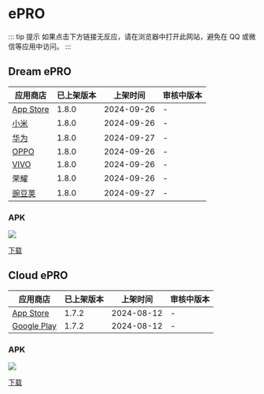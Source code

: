 # ePRO

::: tip 提示
如果点击下方链接无反应，请在浏览器中打开此网站，避免在 QQ 或微信等应用中访问。
:::

## Dream ePRO <Badge type="tip" text="1.8.0" />

| 应用商店 | 已上架版本 | 上架时间 | 审核中版本 |
| --- | --- | --- | --- |
| [App Store](https://apps.apple.com/cn/app/dream-epro/id1584312399) | 1.8.0 | 2024-09-26 | - |
| [小米](https://app.mi.com/details?id=com.clinflash.epro.luoxin) | 1.8.0 | 2024-09-26 | - |
| [华为](https://appgallery.huawei.com/app/C104698125) | 1.8.0 | 2024-09-27 | - |
| [OPPO](https://app.cdo.oppomobile.com/home/detail?app_id=30672361) | 1.8.0 | 2024-09-26 | - |
| [VIVO](https://h5coml.vivo.com.cn/h5coml/appdetail_h5/browser_v2/index.html?appId=3335933) | 1.8.0 | 2024-09-26 | - |
| 荣耀 | 1.8.0 | 2024-09-26 | - |
| [豌豆荚](https://www.wandoujia.com/apps/8304440) | 1.8.0 | 2024-09-27 | - |

### APK

![](https://api.qrserver.com/v1/create-qr-code/?data=https://ecoa-test.clinflash.net/dl/dream-epro-release.apk)

[下载](https://ecoa-test.clinflash.net/dl/dream-epro-release.apk)

## Cloud ePRO <Badge type="tip" text="1.7.2" />

| 应用商店 | 已上架版本 | 上架时间 | 审核中版本 |
| --- | --- | --- | --- |
| [App Store](https://apps.apple.com/us/app/cloud-epro/id6497791486) | 1.7.2 | 2024-08-12 | - |
| [Google Play](https://play.google.com/store/apps/details?id=com.clinflash.cloud.epro) | 1.7.2 | 2024-08-12 | - |

### APK

![](https://api.qrserver.com/v1/create-qr-code/?data=https://ecoa-test.clinflash.net/dl/cloud-epro-release.apk)

[下载](https://ecoa-test.clinflash.net/dl/cloud-epro-release.apk)
